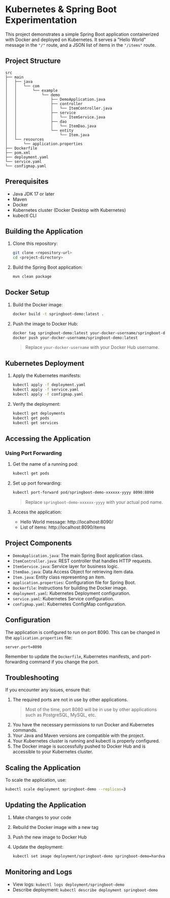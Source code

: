 # Kubernetes & Spring Boot Experimentation

This project demonstrates a simple Spring Boot application containerized with Docker and deployed on Kubernetes. It
serves a "Hello World" message in the `"/"` route, and a JSON list of items in the `"/items"` route.

## Project Structure

```
src
├── main
│   ├── java
│   │   └── com
│   │       └── example
│   │           └── demo
│   │               ├── DemoApplication.java
│   │               ├── controller
│   │               │   └── ItemController.java
│   │               ├── service
│   │               │   └── ItemService.java
│   │               ├── dao
│   │               │   └── ItemDao.java
│   │               └── entity
│   │                   └── Item.java
│   └── resources
│       └── application.properties
├── Dockerfile
├── pom.xml
├── deployment.yaml
└── service.yaml
└── configmap.yaml
```

## Prerequisites

- Java JDK 17 or later
- Maven
- Docker
- Kubernetes cluster (Docker Desktop with Kubernetes)
- kubectl CLI

## Building the Application

1. Clone this repository:

   ```bash
   git clone <repository-url>
   cd <project-directory>
   ```

2. Build the Spring Boot application:

   ```bash
   mvn clean package
   ```

## Docker Setup

1. Build the Docker image:

   ```bash
   docker build -t springboot-demo:latest .
   ```

2. Push the image to Docker Hub:

   ```bash
   docker tag springboot-demo:latest your-docker-username/springboot-demo:latest
   docker push your-docker-username/springboot-demo:latest
   ```
   
   > Replace `your-docker-username` with your Docker Hub username.

## Kubernetes Deployment

1. Apply the Kubernetes manifests:

   ```bash
   kubectl apply -f deployment.yaml
   kubectl apply -f service.yaml
   kubectl apply -f configmap.yaml
   ```

2. Verify the deployment:

   ```bash
   kubectl get deployments
   kubectl get pods
   kubectl get services
   ```

## Accessing the Application

### Using Port Forwarding

1. Get the name of a running pod:
   ```bash
   kubectl get pods
   ```

2. Set up port forwarding:

   ```bash
   kubectl port-forward pod/springboot-demo-xxxxxx-yyyy 8090:8090
   ```

   > Replace `springboot-demo-xxxxxx-yyyy` with your actual pod name.

3. Access the application:
    - Hello World message: http://localhost:8090/
    - List of items: http://localhost:8090/items

## Project Components

- `DemoApplication.java`: The main Spring Boot application class.
- `ItemController.java`: REST controller that handles HTTP requests.
- `ItemService.java`: Service layer for business logic.
- `ItemDao.java`: Data Access Object for retrieving item data.
- `Item.java`: Entity class representing an item.
- `application.properties`: Configuration file for Spring Boot.
- `Dockerfile`: Instructions for building the Docker image.
- `deployment.yaml`: Kubernetes Deployment configuration.
- `service.yaml`: Kubernetes Service configuration.
- `configmap.yaml`: Kubernetes ConfigMap configuration.

## Configuration

The application is configured to run on port 8090. This can be changed in the `application.properties` file:

```
server.port=8090
```

Remember to update the `Dockerfile`, Kubernetes manifests, and port-forwarding command if you change the port.

## Troubleshooting

If you encounter any issues, ensure that:

1. The required ports are not in use by other applications.
   > Most of the time, port 8080 will be in use by other applications such as PostgreSQL, MySQL, etc.
2. You have the necessary permissions to run Docker and Kubernetes commands.
3. Your Java and Maven versions are compatible with the project.
4. Your Kubernetes cluster is running and kubectl is properly configured.
5. The Docker image is successfully pushed to Docker Hub and is accessible to your Kubernetes cluster.

## Scaling the Application

To scale the application, use:

```bash
kubectl scale deployment springboot-demo --replicas=3
```

## Updating the Application

1. Make changes to your code
2. Rebuild the Docker image with a new tag
3. Push the new image to Docker Hub
4. Update the deployment:
   
   ```bash
   kubectl set image deployment/springboot-demo springboot-demo=hardvan/springboot-demo:new-tag
   ```

## Monitoring and Logs

- View logs: `kubectl logs deployment/springboot-demo`
- Describe deployment: `kubectl describe deployment springboot-demo`

